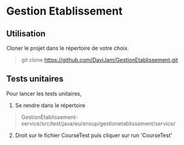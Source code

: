 # Gestion Etablissement

## Utilisation
Cloner le projet dans le répertoire de votre choix.
> git clone https://github.com/DaviJam/GestionEtablissement.git

## Tests unitaires
Pour lancer les tests unitaires, 
1. Se rendre dans le répertoire 
> GestionEtablissement-service/src/test/java/eu/ensup/gestionetablissement/service/
2. Droit sur le fichier CourseTest puis cliquer sur run 'CourseTest'
